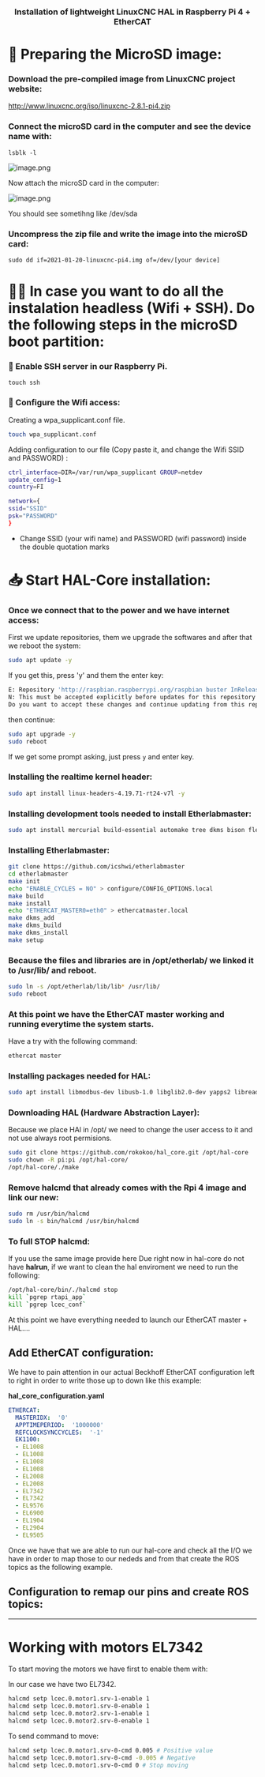 <center><h3><b>Installation of lightweight LinuxCNC HAL in Raspberry Pi 4 + EtherCAT</b><h3/></center>

# 💾 Preparing the MicroSD image:  
  
### Download the pre-compiled image from LinuxCNC project website:
http://www.linuxcnc.org/iso/linuxcnc-2.8.1-pi4.zip

### Connect the microSD card in the computer and see the device name with:
```lsblk -l```

![image.png](images/index.png)

Now attach the microSD card in the computer:

![image.png](images/index2.png)

You should see sometihng like /dev/sda

### Uncompress the zip file and write the image into the microSD card:
```sudo dd if=2021-01-20-linuxcnc-pi4.img of=/dev/[your device]```


# 🙌🏿 In case you want to do all the instalation headless (Wifi + SSH). Do the following steps in the microSD boot partition:

### 📶 Enable SSH server in our Raspberry Pi.
```
touch ssh
```

### 📡 Configure the Wifi access:
Creating a wpa_supplicant.conf file.
```bash
touch wpa_supplicant.conf
```
Adding configuration to our file (Copy paste it, and change the Wifi SSID and PASSWORD) :
```bash
ctrl_interface=DIR=/var/run/wpa_supplicant GROUP=netdev
update_config=1
country=FI

network={
ssid="SSID"
psk="PASSWORD"
}
```
* Change SSID (your wifi name) and PASSWORD (wifi password) inside the double quotation marks 

  
# 📥 Start HAL-Core installation:  
  
### Once we connect that to the power and we have internet access:
First we update repositories, them we upgrade the softwares and after that we reboot the system:
```bash
sudo apt update -y
```

If you get this, press 'y' and them the enter key:
```bash
E: Repository 'http://raspbian.raspberrypi.org/raspbian buster InRelease' changed its 'Suite' value from 'stable' to 'oldstable'
N: This must be accepted explicitly before updates for this repository can be applied. See apt-secure(8) manpage for details.
Do you want to accept these changes and continue updating from this repository? [y/N] y
```
then continue:
```bash
sudo apt upgrade -y
sudo reboot
```
If we get some prompt asking, just press `y` and enter key.

### Installing the realtime kernel header:
```bash
sudo apt install linux-headers-4.19.71-rt24-v7l -y
```

### Installing development tools needed to install Etherlabmaster:
```bash
sudo apt install mercurial build-essential automake tree dkms bison flex -y
```

### Installing Etherlabmaster:
```bash
git clone https://github.com/icshwi/etherlabmaster
cd etherlabmaster
make init
echo "ENABLE_CYCLES = NO" > configure/CONFIG_OPTIONS.local
make build
make install
echo "ETHERCAT_MASTER0=eth0" > ethercatmaster.local
make dkms_add
make dkms_build
make dkms_install
make setup
```

### Because the files and libraries are in /opt/etherlab/ we linked it to /usr/lib/ and reboot.
```bash
sudo ln -s /opt/etherlab/lib/lib* /usr/lib/
sudo reboot
```

### At this point we have the EtherCAT master working and running everytime the system starts.
Have a try with the following command:
```bash
ethercat master
```

### Installing packages needed for HAL:
```bash
sudo apt install libmodbus-dev libusb-1.0 libglib2.0-dev yapps2 libreadline-gplv2-dev tcl8.6-dev tclx8.4 tk8.6-dev libboost-python-dev
```

### Downloading HAL (Hardware Abstraction Layer):
Because we place HAl in /opt/ we need to change the user access to it and not use always root permisions.
```bash
sudo git clone https://github.com/rokokoo/hal_core.git /opt/hal-core
sudo chown -R pi:pi /opt/hal-core/
/opt/hal-core/./make
```

### Remove halcmd that already comes with the Rpi 4 image and link our new:
```bash
sudo rm /usr/bin/halcmd
sudo ln -s bin/halcmd /usr/bin/halcmd
```

### To full STOP halcmd:
If you use the same image provide here
Due right now in hal-core do not have **halrun**, if we want to clean the hal enviroment we need to run the following:
```bash
/opt/hal-core/bin/./halcmd stop
kill `pgrep rtapi_app`
kill `pgrep lcec_conf`
```

At this point we have everything needed to launch our EtherCAT master + HAL....

## Add EtherCAT configuration:

We have to pain attention in our actual Beckhoff EtherCAT configuration left to right in order to write those up to down like this example:

<b>hal_core_configuration.yaml</b>

```yaml
ETHERCAT:
  MASTERIDX:  '0'
  APPTIMEPERIOD:  '1000000'
  REFCLOCKSYNCCYCLES:  '-1'
  EK1100:
  - EL1008
  - EL1008
  - EL1008
  - EL1008
  - EL2008
  - EL2008
  - EL7342
  - EL7342
  - EL9576
  - EL6900
  - EL1904
  - EL2904
  - EL9505
```

Once we have that we are able to run our hal-core and check all the I/O we have in order to map those to our nededs and from that create the ROS topics as the following example.

## Configuration to remap our pins and create ROS topics:


  
  
---
  
# Working with motors EL7342
  
To start moving the motors we have first to enable them with:
  
In our case we have two EL7342.
  
```bash
halcmd setp lcec.0.motor1.srv-1-enable 1
halcmd setp lcec.0.motor1.srv-0-enable 1
halcmd setp lcec.0.motor2.srv-1-enable 1
halcmd setp lcec.0.motor2.srv-0-enable 1
```
  
To send command to move:
  
```bash
halcmd setp lcec.0.motor1.srv-0-cmd 0.005 # Positive value
halcmd setp lcec.0.motor1.srv-0-cmd -0.005 # Negative
halcmd setp lcec.0.motor1.srv-0-cmd 0 # Stop moving
```

